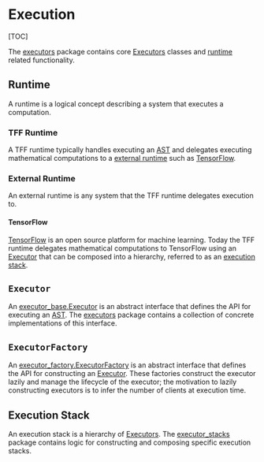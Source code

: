 # Execution

[TOC]

The
[executors](https://github.com/google-parfait/tensorflow-federated/blob/main/tensorflow_federated/python/core/impl/executors)
package contains core [Executors](#executor) classes and [runtime](#runtime)
related functionality.

## Runtime

A runtime is a logical concept describing a system that executes a computation.

### TFF Runtime

A TFF runtime typically handles executing an [AST](compilation.md#ast) and
delegates executing mathematical computations to a
[external runtime](#external-runtime) such as [TensorFlow](#tensorflow).

### External Runtime

An external runtime is any system that the TFF runtime delegates execution to.

#### TensorFlow

[TensorFlow](https://www.tensorflow.org/) is an open source platform for machine
learning. Today the TFF runtime delegates mathematical computations to
TensorFlow using an [Executor](#Executor) that can be composed into a hierarchy,
referred to as an [execution stack](#execution-stack).

## `Executor`

An
[executor_base.Executor](https://github.com/google-parfait/tensorflow-federated/blob/main/tensorflow_federated/python/core/impl/executors/executor_base.py)
is an abstract interface that defines the API for executing an
[AST](compilation.md#ast). The
[executors](https://github.com/google-parfait/tensorflow-federated/blob/main/tensorflow_federated/python/core/impl/executors)
package contains a collection of concrete implementations of this interface.

## `ExecutorFactory`

An
[executor_factory.ExecutorFactory](https://github.com/google-parfait/tensorflow-federated/blob/main/tensorflow_federated/python/core/impl/executors/executor_factory.py)
is an abstract interface that defines the API for constructing an
[Executor](#executor). These factories construct the executor lazily and manage
the lifecycle of the executor; the motivation to lazily constructing executors
is to infer the number of clients at execution time.

## Execution Stack

An execution stack is a hierarchy of [Executors](#executor). The
[executor_stacks](https://github.com/google-parfait/tensorflow-federated/blob/main/tensorflow_federated/python/core/impl/executor_stacks)
package contains logic for constructing and composing specific execution stacks.
